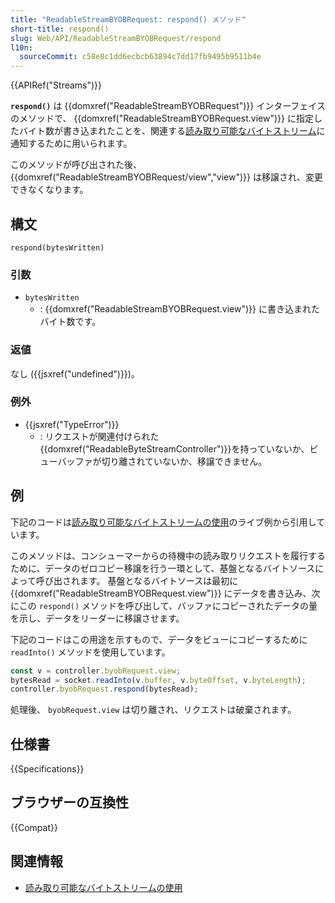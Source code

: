 ```yaml
---
title: "ReadableStreamBYOBRequest: respond() メソッド"
short-title: respond()
slug: Web/API/ReadableStreamBYOBRequest/respond
l10n:
  sourceCommit: c58e8c1dd6ecbcb63894c7dd17fb9495b9511b4e
---
```


{{APIRef("Streams")}}

**`respond()`** は {{domxref("ReadableStreamBYOBRequest")}} インターフェイスのメソッドで、 {{domxref("ReadableStreamBYOBRequest.view")}} に指定したバイト数が書き込まれたことを、関連する[読み取り可能なバイトストリーム](/ja/docs/Web/API/Streams_API/Using_readable_byte_streams)に通知するために用いられます。

このメソッドが呼び出された後、 {{domxref("ReadableStreamBYOBRequest/view","view")}} は移譲され、変更できなくなります。

## 構文

```js-nolint
respond(bytesWritten)
```

### 引数

- `bytesWritten`
  - : {{domxref("ReadableStreamBYOBRequest.view")}} に書き込まれたバイト数です。

### 返値

なし ({{jsxref("undefined")}})。

### 例外

- {{jsxref("TypeError")}}
  - : リクエストが関連付けられた{{domxref("ReadableByteStreamController")}}を持っていないか、ビューバッファが切り離されていないか、移譲できません。

## 例

下記のコードは[読み取り可能なバイトストリームの使用](/ja/docs/Web/API/Streams_API/Using_readable_byte_streams)のライブ例から引用しています。

このメソッドは、コンシューマーからの待機中の読み取りリクエストを履行するために、データのゼロコピー移譲を行う一環として、基盤となるバイトソースによって呼び出されます。
基盤となるバイトソースは最初に {{domxref("ReadableStreamBYOBRequest.view")}} にデータを書き込み、次にこの `respond()` メソッドを呼び出して、バッファにコピーされたデータの量を示し、データをリーダーに移譲させます。

下記のコードはこの用途を示すもので、データをビューにコピーするために `readInto()` メソッドを使用しています。

```js
const v = controller.byobRequest.view;
bytesRead = socket.readInto(v.buffer, v.byteOffset, v.byteLength);
controller.byobRequest.respond(bytesRead);
```

処理後、 `byobRequest.view` は切り離され、リクエストは破棄されます。

## 仕様書

{{Specifications}}

## ブラウザーの互換性

{{Compat}}

## 関連情報

- [読み取り可能なバイトストリームの使用](/ja/docs/Web/API/Streams_API/Using_readable_byte_streams)
